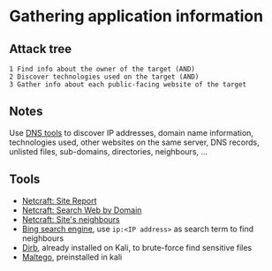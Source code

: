 # Gathering application information

## Attack tree

```text
1 Find info about the owner of the target (AND)
2 Discover technologies used on the target (AND)
3 Gather info about each public-facing website of the target
```

## Notes

Use [DNS tools](dns.md) to discover IP addresses, domain name information, technologies used, other websites 
on the same server, DNS records, unlisted files, sub-domains, directories, neighbours, ...

## Tools

* [Netcraft: Site Report](https://sitereport.netcraft.com/)
* [Netcraft: Search Web by Domain](https://searchdns.netcraft.com/)
* [Netcraft: Site's neighbours](https://sitereport.netcraft.com/netblock)
* [Bing search engine](https://www.bing.com/), use `ip:<IP address>` as search term to find neighbours
* [Dirb](https://www.kali.org/tools/dirb/), already installed on Kali, to brute-force find sensitive files
* [Maltego](https://www.maltego.com), preinstalled in kali



